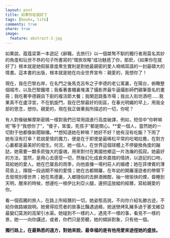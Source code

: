 ```yaml
---
layout: post
title: 如果你在就好了
tags: [books, life]
comments: true
share: true
image:
  feature: abstract-3.jpg
---
```


如果說，蔻蔻梁第一本遊記《辭職，去旅行》以一個桀骜不馴的獨行者用莫名其妙的角度和玩世不恭的句子所書寫的“環旅攻略”成功魅惑了你，那麽，《如果你在就好了》根本就是她假裝普度衆生實則是對她最親密的愛人喃喃耳語的一封最碩大的情書。這本書的出版，根本就是她在向全世界宣布：親愛的，我想你了！

現在，我在巴黎右岸，在名門之後馬克呂布之子李德的老公寓裏，在陽台，俯瞰整個城市，以及巴黎鐵塔；我看著書櫃裏堆滿了攝影界最牛逼攝影師們親筆簽名的畫冊；我吃著李德親自下廚的複活節大餐；我閑逛跳蚤市場；我出入街坊酒吧……我果真不在盧浮宮，不在凱旋門，我在巴黎最好的街區，在春光明媚的早上，用我全部的思念，想你。親愛的，現在我正做著我所描述的一切，你呢？

有人對像破解摩斯密碼一樣對我們日常用語進行高度破譯，例如，短信中“你幹嘛呢”等于“我想你了”，“傻子，笨蛋，死孩子”都是關心。**愛一個人，當然她的一切對于他都像新聞聯播。**想知道她在幹嘛？她好不好？她有沒有吃飯？下雨了她有沒有打傘？若說愛情的魔力，便是在于即使是最稀松平常的吃喝拉撒，在對方心裏都是最美好的發生。何況，她一個人，在世界這個球體上不停變換角度的蹦跶，她需要一顆多麽強大的靈魂，用來對付在異國他鄉這一片浩瀚的孤寂。她最好的方法，當然，是用心去感受一切，然後幻化成倉央嘉措的情詩，以遊記的口吻，寫給她的愛人。她在巴厘島的雨季，向他直播一場村莊人的婚禮；她在菲律賓的薄荷島上，撺掇一段過期不候的愛情；她在古都開羅，在年幼的開羅漫遊者的帶領下去發現別樣世界；她在馬德裏，入鄉隨俗的去醉酒微酣，抽一根愉快的煙，昏睡到天明，醒來的時候，想邊吃一根伊比利亞火腿，邊把這放縱的經曆，寫給親愛的你。

看一個孤獨的旅人，在路上所經曆的一切，她姿態高挑，不向你介紹名勝古迹，不給你做路線說明。她覺得拾荒者的故事比豔遇過瘾，她迷戀烤乳豬多過于塞戈維亞最變幻莫測的高架引水渠。她碰到不一樣的人，遇見不一樣的事，看見不一樣的景，她一一向你講述，或者，你們只是旁聽，她的傾訴對象，只有他一個。

**獨行路上，在最熟悉的遠方，對她來說，最幸福的是有他用愛來途徑她的盛放。**
